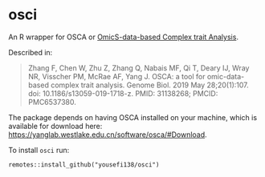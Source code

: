 # osci
An R wrapper for OSCA or [OmicS-data-based Complex trait Analysis](https://yanglab.westlake.edu.cn/software/osca/#Overview).

Described in:
> Zhang F, Chen W, Zhu Z, Zhang Q, Nabais MF, Qi T, Deary IJ, Wray NR, Visscher PM, McRae AF, Yang J. OSCA: a tool for omic-data-based complex trait analysis. Genome Biol. 2019 May 28;20(1):107. doi: 10.1186/s13059-019-1718-z. PMID: 31138268; PMCID: PMC6537380.

The package depends on having OSCA installed on your machine, which is available for download here: https://yanglab.westlake.edu.cn/software/osca/#Download.

To install `osci` run:

```
remotes::install_github("yousefi138/osci")
```

